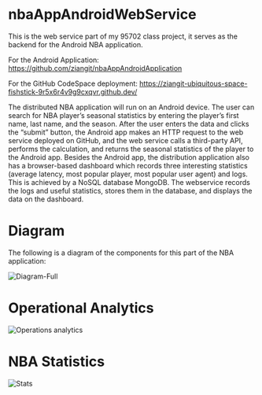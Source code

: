 # nbaAppAndroidWebService
This is the web service part of my 95702 class project, it serves as the backend for the Android NBA application. 

For the Android Application: 
https://github.com/ziangit/nbaAppAndroidApplication

For the GitHub CodeSpace deployment:
https://ziangit-ubiquitous-space-fishstick-9r5x6r4v9g9cxqvr.github.dev/

The distributed NBA application will run on an Android device. 
The user can search for NBA player’s seasonal statistics by entering the player’s first name, last name, and the season. 
After the user enters the data and clicks the “submit” button, the Android app makes an HTTP request to the web service deployed on GitHub, 
and the web service calls a third-party API, performs the calculation, and returns the seasonal statistics of the player to the Android app.
Besides the Android app, the distribution application also has a browser-based dashboard which records three interesting statistics 
(average latency, most popular player, most popular user agent) and logs. This is achieved by a NoSQL database MongoDB. 
The webservice records the logs and useful statistics, stores them in the database, and displays the data on the dashboard.


# Diagram
The following is a diagram of the components for this part of the NBA application:

![Diagram-Full](https://github.com/ziangit/nbaAppAndroidWebService/assets/110576506/6be960f7-2a7e-4cd8-b2e9-2011a4c5f4e1)

# Operational Analytics

![Operations analytics](https://github.com/ziangit/nbaAppAndroidWebService/assets/110576506/3e8c5fad-57bc-47df-a5f3-ac969f28deb9)

# NBA Statistics

![Stats](https://github.com/ziangit/nbaAppAndroidWebService/assets/110576506/55daa991-c773-43fa-a5a0-6bc00d2f46ca)
